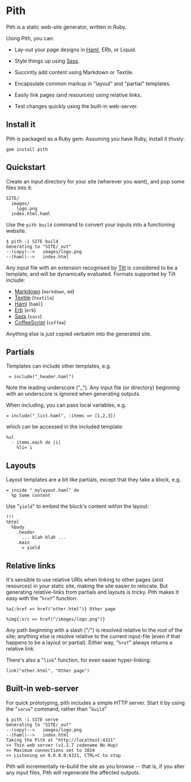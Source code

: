 Pith
====

Pith is a static web-site generator, written in Ruby.

Using Pith, you can:

* Lay-out your page designs in [Haml][haml], ERb, or Liquid.

* Style things up using [Sass][sass].

* Succintly add content using Markdown or Textile.

* Encapsulate common markup in "layout" and "partial" templates.

* Easily link pages (and resources) using relative links.

* Test changes quickly using the built-in web-server.

Install it
----------

Pith is packaged as a Ruby gem.  Assuming you have Ruby, install it thusly:

    gem install pith

Quickstart
----------

Create an input directory for your site (wherever you want), and pop some files into it:

    SITE/
      images/
        logo.png
      index.html.haml

Use the `pith build` command to convert your inputs into a functioning website.

    $ pith -i SITE build
    Generating to "SITE/_out"
    --(copy)-->   images/logo.png
    --(haml)-->   index.html

Any input file with an extension recognised by [Tilt][tilt] is considered to be a template, and will be dynamically evaluated.  Formats supported by Tilt include:

- [Markdown](http://daringfireball.net/projects/markdown/) (`markdown`, `md`)
- [Textile](http://redcloth.org/hobix.com/textile/) (`textile`)
- [Haml][haml] (`haml`)
- [Erb](http://ruby-doc.org/stdlib/libdoc/erb/rdoc/classes/ERB.html) (`erb`)
- [Sass][sass] (`sass`)
- [CoffeeScript](http://jashkenas.github.com/coffee-script/) (`coffee`)

Anything else is just copied verbatim into the generated site.

Partials
--------

Templates can include other templates, e.g.

     = include("_header.haml")

Note the leading underscore ("_").  Any input file (or directory) beginning with an underscore is ignored when generating outputs.

When including, you can pass local variables, e.g.

    = include("_list.haml", :items => [1,2,3])

which can be accessed in the included template:

    %ul
      - items.each do |i|
        %li= i

Layouts
-------

Layout templates are a bit like partials, except that they take a block, e.g.

    = inside "_mylayout.haml" do
      %p Some content

Use "`yield`" to embed the block's content within the layout:

    !!!
    %html
      %body
        .header
          ... blah blah ...
        .main
          = yield

Relative links
--------------

It's sensible to use relative URIs when linking to other pages (and resources) in your static site, making the site easier to relocate.  But generating relative-links from partials and layouts is tricky.  Pith makes it easy with the "`href`" function:

    %a{:href => href("other.html")} Other page

    %img{:src => href("/images/logo.png")}

Any path beginning with a slash ("/") is resolved relative to the root of the site; anything else is resolve relative to the current input-file (even if that happens to be a layout or partial).  Either way, "`href`" always returns a relative link.

There's also a "`link`" function, for even easier hyper-linking:

    link("other.html", "Other page")
    
Built-in web-server
-------------------

For quick prototyping, pith includes a simple HTTP server.  Start it by using the "`serve`" command, rather than "`build`"

    $ pith -i SITE serve
    Generating to "SITE/_out"
    --(copy)-->   images/logo.png
    --(haml)-->   index.html
    Taking the Pith at "http://localhost:4321"
    >> Thin web server (v1.2.7 codename No Hup)
    >> Maximum connections set to 1024
    >> Listening on 0.0.0.0:4321, CTRL+C to stop

Pith will incrementally re-build the site as you browse -- that is, if you alter any input files, Pith will regenerate the affected outputs.

[tilt]: http://github.com/rtomayko/tilt/
[haml]: http://haml-lang.com
[sass]: http://sass-lang.com
